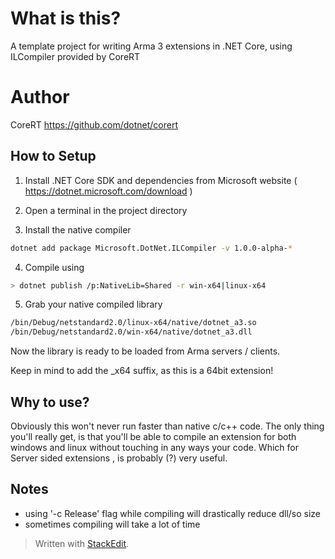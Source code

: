 # What is this?
A template project for writing Arma 3 extensions in .NET Core, using ILCompiler provided by CoreRT

# Author
CoreRT https://github.com/dotnet/corert

## How to Setup
1) Install .NET Core SDK and dependencies from Microsoft website ( https://dotnet.microsoft.com/download )

2) Open a terminal in the project directory

3) Install the native compiler
```bash
dotnet add package Microsoft.DotNet.ILCompiler -v 1.0.0-alpha-* 
```
4) Compile using

  ```bash
> dotnet publish /p:NativeLib=Shared -r win-x64|linux-x64
```
5) Grab your native compiled library
```bash
/bin/Debug/netstandard2.0/linux-x64/native/dotnet_a3.so
/bin/Debug/netstandard2.0/win-x64/native/dotnet_a3.dll
```
Now the library is ready to be loaded from Arma servers / clients.

Keep in mind to add the _x64 suffix, as this is a 64bit extension!

## Why to use?
Obviously this won't never run faster than native c/c++ code. The only thing you'll really get, is that you'll be able to compile an extension for both windows and linux without touching in any ways your code. Which for Server sided extensions , is probably (?) very useful. 

## Notes
- using '-c Release' flag while compiling will drastically reduce dll/so size
- sometimes compiling will take a lot of time


> Written with [StackEdit](https://stackedit.io/).

